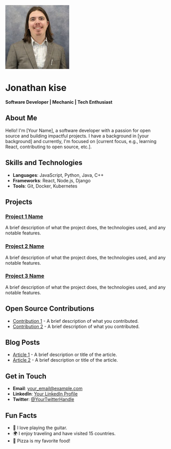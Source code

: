 ![Profile Picture](https://raw.githubusercontent.com/JonathanKise/Profile-Picture/main/1680218815402.jpeg)
# Jonathan kise

**Software Developer | Mechanic | Tech Enthusiast**

## About Me

Hello! I'm [Your Name], a software developer with a passion for open source and building impactful projects. I have a background in [your background] and currently, I'm focused on [current focus, e.g., learning React, contributing to open source, etc.].

## Skills and Technologies

- **Languages**: JavaScript, Python, Java, C++
- **Frameworks**: React, Node.js, Django
- **Tools**: Git, Docker, Kubernetes

## Projects

### [Project 1 Name](link_to_project)
A brief description of what the project does, the technologies used, and any notable features.

### [Project 2 Name](link_to_project)
A brief description of what the project does, the technologies used, and any notable features.

### [Project 3 Name](link_to_project)
A brief description of what the project does, the technologies used, and any notable features.

## Open Source Contributions

- [Contribution 1](link_to_contribution) - A brief description of what you contributed.
- [Contribution 2](link_to_contribution) - A brief description of what you contributed.

## Blog Posts

- [Article 1](link_to_article) - A brief description or title of the article.
- [Article 2](link_to_article) - A brief description or title of the article.

## Get in Touch

- **Email**: [your_email@example.com](mailto:your_email@example.com)
- **LinkedIn**: [Your LinkedIn Profile](link_to_linkedin)
- **Twitter**: [@YourTwitterHandle](https://twitter.com/YourTwitterHandle)

## Fun Facts

- 🎸 I love playing the guitar.
- 🌍 I enjoy traveling and have visited 15 countries.
- 🍕 Pizza is my favorite food!
